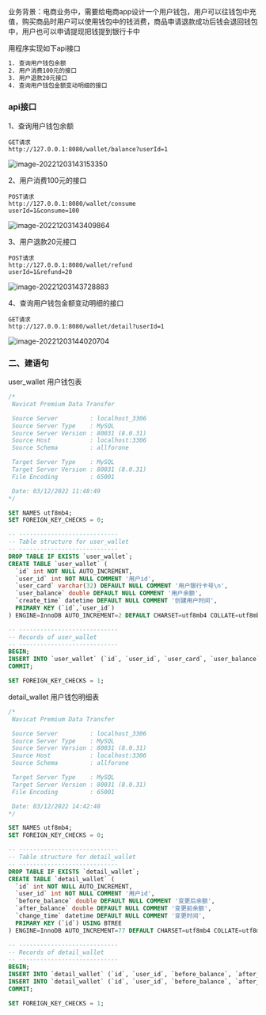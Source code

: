 业务背景：电商业务中，需要给电商app设计一个用户钱包，用户可以往钱包中充值，购买商品时用户可以使用钱包中的钱消费，商品申请退款成功后钱会退回钱包中，用户也可以申请提现把钱提到银行卡中

用程序实现如下api接口
```bash
1. 查询用户钱包余额
2. 用户消费100元的接口
3. 用户退款20元接口
4. 查询用户钱包金额变动明细的接口
```

### api接口

1、查询用户钱包余额

```
GET请求
http://127.0.0.1:8080/wallet/balance?userId=1
```

![image-20221203143153350](https://img-blog.csdnimg.cn/3f6638764c0b41e1ab0c7441b2b63382.png)

2、用户消费100元的接口

```
POST请求
http://127.0.0.1:8080/wallet/consume
userId=1&consume=100
```

![image-20221203143409864](https://img-blog.csdnimg.cn/dfd1b5b21ae24caf85afa08f18a97f9f.png)

3、用户退款20元接口

```
POST请求
http://127.0.0.1:8080/wallet/refund
userId=1&refund=20
```

![image-20221203143728883](https://img-blog.csdnimg.cn/61449496a78c445397e4ca8f4aaae30d.png)

4、查询用户钱包金额变动明细的接口

```
GET请求
http://127.0.0.1:8080/wallet/detail?userId=1
```

![image-20221203144020704](https://img-blog.csdnimg.cn/98a8c287e5734c8abdadb30a4dc80ef5.png)

### 二、建语句

user_wallet 用户钱包表

```sql
/*
 Navicat Premium Data Transfer

 Source Server         : localhost_3306
 Source Server Type    : MySQL
 Source Server Version : 80031 (8.0.31)
 Source Host           : localhost:3306
 Source Schema         : allforone

 Target Server Type    : MySQL
 Target Server Version : 80031 (8.0.31)
 File Encoding         : 65001

 Date: 03/12/2022 11:48:49
*/

SET NAMES utf8mb4;
SET FOREIGN_KEY_CHECKS = 0;

-- ----------------------------
-- Table structure for user_wallet
-- ----------------------------
DROP TABLE IF EXISTS `user_wallet`;
CREATE TABLE `user_wallet` (
  `id` int NOT NULL AUTO_INCREMENT,
  `user_id` int NOT NULL COMMENT '用户id',
  `user_card` varchar(32) DEFAULT NULL COMMENT '用户银行卡号\n',
  `user_balance` double DEFAULT NULL COMMENT '用户余额',
  `create_time` datetime DEFAULT NULL COMMENT '创建用户时间',
  PRIMARY KEY (`id`,`user_id`)
) ENGINE=InnoDB AUTO_INCREMENT=2 DEFAULT CHARSET=utf8mb4 COLLATE=utf8mb4_0900_ai_ci;

-- ----------------------------
-- Records of user_wallet
-- ----------------------------
BEGIN;
INSERT INTO `user_wallet` (`id`, `user_id`, `user_card`, `user_balance`, `create_time`) VALUES (1, 1, '1', 100, NULL);
COMMIT;

SET FOREIGN_KEY_CHECKS = 1;

```

detail_wallet 用户钱包明细表

```sql
/*
 Navicat Premium Data Transfer

 Source Server         : localhost_3306
 Source Server Type    : MySQL
 Source Server Version : 80031 (8.0.31)
 Source Host           : localhost:3306
 Source Schema         : allforone

 Target Server Type    : MySQL
 Target Server Version : 80031 (8.0.31)
 File Encoding         : 65001

 Date: 03/12/2022 14:42:48
*/

SET NAMES utf8mb4;
SET FOREIGN_KEY_CHECKS = 0;

-- ----------------------------
-- Table structure for detail_wallet
-- ----------------------------
DROP TABLE IF EXISTS `detail_wallet`;
CREATE TABLE `detail_wallet` (
  `id` int NOT NULL AUTO_INCREMENT,
  `user_id` int NOT NULL COMMENT '用户id',
  `before_balance` double DEFAULT NULL COMMENT '变更后余额',
  `after_balance` double DEFAULT NULL COMMENT '变更前余额',
  `change_time` datetime DEFAULT NULL COMMENT '变更时间',
  PRIMARY KEY (`id`) USING BTREE
) ENGINE=InnoDB AUTO_INCREMENT=77 DEFAULT CHARSET=utf8mb4 COLLATE=utf8mb4_0900_ai_ci;

-- ----------------------------
-- Records of detail_wallet
-- ----------------------------
BEGIN;
INSERT INTO `detail_wallet` (`id`, `user_id`, `before_balance`, `after_balance`, `change_time`) VALUES (75, 1, 100, 0, '2022-12-03 06:39:04');
INSERT INTO `detail_wallet` (`id`, `user_id`, `before_balance`, `after_balance`, `change_time`) VALUES (76, 1, 0, 20, '2022-12-03 06:39:15');
COMMIT;

SET FOREIGN_KEY_CHECKS = 1;

```

